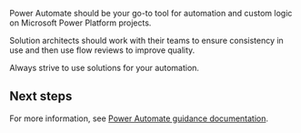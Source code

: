 Power Automate should be your go-to tool for automation and custom logic on Microsoft Power Platform projects.

Solution architects should work with their teams to ensure consistency in use and then use flow reviews to improve quality.

Always strive to use solutions for your automation.

## Next steps

For more information, see [Power Automate guidance documentation](https://docs.microsoft.com/power-automate/guidance/).
